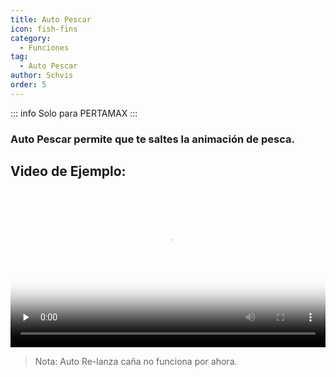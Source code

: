 ```yaml
---
title: Auto Pescar
icon: fish-fins
category:
  - Funciones
tag:
  - Auto Pescar
author: Schvis
order: 5
---
```

::: info Solo para PERTAMAX
:::
### Auto Pescar permite que te saltes la animación de pesca.

## Video de Ejemplo:

<video controls preload="none" width="100%" poster="https://nextcloud.atruicardona.xyz/s/A5RxPpHs7mqYgtb/preview"><source src="https://nextcloud.atruicardona.xyz/s/A5RxPpHs7mqYgtb/download" type="video/mp4"></video>

> Nota: Auto Re-lanza caña no funciona por ahora.
